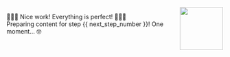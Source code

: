 <img src="https://octodex.github.com/images/Professortocat_v2.png" align="right" height="100px" />

🎉🎉🎉  Nice work! Everything is perfect! 🎉🎉🎉   
Preparing content for step {{ next_step_number }}! One moment... 🤓